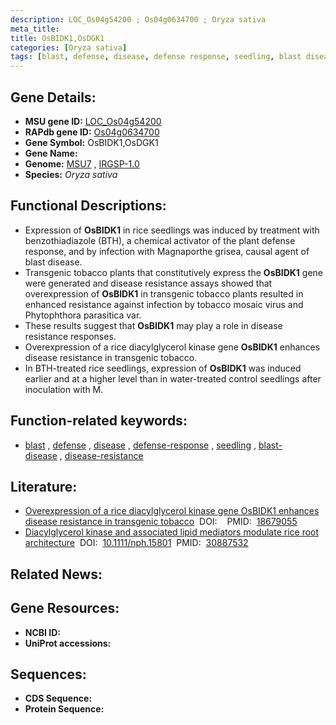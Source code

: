 ```yaml
---
description: LOC_Os04g54200 ; Os04g0634700 ; Oryza sativa
meta_title:
title: OsBIDK1,OsDGK1
categories: [Oryza sativa]
tags: [blast, defense, disease, defense response, seedling, blast disease, disease resistance]
---
```


## Gene Details:
- **MSU gene ID:** [LOC_Os04g54200](http://rice.uga.edu/cgi-bin/ORF_infopage.cgi?orf=LOC_Os04g54200)  
- **RAPdb gene ID:** [Os04g0634700](https://rapdb.dna.affrc.go.jp/locus/?name=Os04g0634700)  
- **Gene Symbol:** OsBIDK1,OsDGK1
- **Gene Name:**
- **Genome:**  [MSU7](http://rice.uga.edu/)&nbsp;,&nbsp;[IRGSP-1.0](https://rapdb.dna.affrc.go.jp/download/irgsp1.html)
- **Species:** *Oryza sativa*

## Functional Descriptions:
   - Expression of **OsBIDK1** in rice seedlings was induced by treatment with benzothiadiazole (BTH), a chemical activator of the plant defense response, and by infection with Magnaporthe grisea, causal agent of blast disease.
   - Transgenic tobacco plants that constitutively express the **OsBIDK1** gene were generated and disease resistance assays showed that overexpression of **OsBIDK1** in transgenic tobacco plants resulted in enhanced resistance against infection by tobacco mosaic virus and Phytophthora parasitica var.
   - These results suggest that **OsBIDK1** may play a role in disease resistance responses.
   - Overexpression of a rice diacylglycerol kinase gene **OsBIDK1** enhances disease resistance in transgenic tobacco.
   - In BTH-treated rice seedlings, expression of **OsBIDK1** was induced earlier and at a higher level than in water-treated control seedlings after inoculation with M.

## Function-related keywords:
   - [blast](/tags/blast/)&nbsp;,&nbsp;[defense](/tags/defense/)&nbsp;,&nbsp;[disease](/tags/disease/)&nbsp;,&nbsp;[defense-response](/tags/defense-response/)&nbsp;,&nbsp;[seedling](/tags/seedling/)&nbsp;,&nbsp;[blast-disease](/tags/blast-disease/)&nbsp;,&nbsp;[disease-resistance](/tags/disease-resistance/)

## Literature:
   - [Overexpression of a rice diacylglycerol kinase gene OsBIDK1 enhances disease resistance in transgenic tobacco](https://www.doi.org/)&nbsp;&nbsp;DOI:&nbsp;&nbsp;[](https://www.doi.org/)&nbsp;&nbsp;PMID:&nbsp;&nbsp;[18679055](https://pubmed.ncbi.nlm.nih.gov/18679055/)
   - [Diacylglycerol kinase and associated lipid mediators modulate rice root architecture](https://www.doi.org/10.1111/nph.15801)&nbsp;&nbsp;DOI:&nbsp;&nbsp;[10.1111/nph.15801](https://www.doi.org/10.1111/nph.15801)&nbsp;&nbsp;PMID:&nbsp;&nbsp;[30887532](https://pubmed.ncbi.nlm.nih.gov/30887532/)

## Related News:

## Gene Resources:
- **NCBI ID:**  []()
- **UniProt accessions:** [](https://www.uniprot.org/uniprotkb//entry)

## Sequences:
- **CDS Sequence:**
- **Protein Sequence:**
